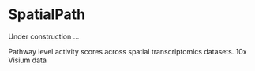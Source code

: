 # SpatialPath

Under construction ...


Pathway level activity scores across spatial transcriptomics datasets.
10x Visium data
